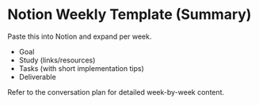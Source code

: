 # Notion Weekly Template (Summary)

Paste this into Notion and expand per week.

- Goal
- Study (links/resources)
- Tasks (with short implementation tips)
- Deliverable

Refer to the conversation plan for detailed week-by-week content.
